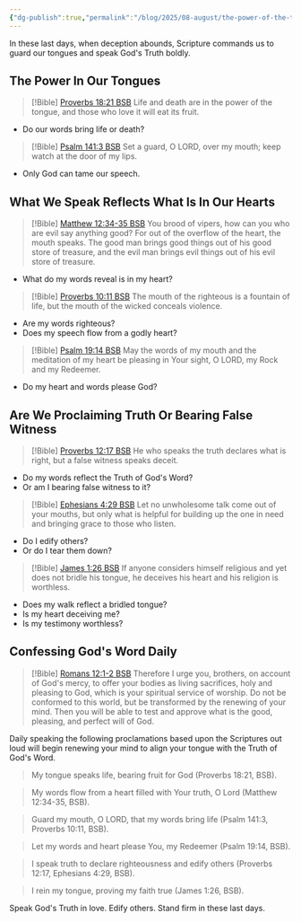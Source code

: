 ```yaml
---
{"dg-publish":true,"permalink":"/blog/2025/08-august/the-power-of-the-tongue/","tags":["BND/Blog/2025/08/The-Power-of-the-Tongue/"],"created":"2025-08-18T04:03:21.740-04:00","updated":"2025-08-21T23:30:13.292-04:00"}
---
```


In these last days, when deception abounds, Scripture commands us to guard our tongues and speak God's Truth boldly.

## The Power In Our Tongues

> [!Bible] [Proverbs 18:21 BSB](https://www.bible.com/bible/3034/PRO.18.21)
> Life and death are in the power of the tongue,
> and those who love it will eat its fruit.

- Do our words bring life or death?

> [!Bible] [Psalm 141:3 BSB](https://www.bible.com/bible/3034/PSA.141.3)
> Set a guard, O LORD, over my mouth;
> keep watch at the door of my lips.

- Only God can tame our speech.
 
## What We Speak Reflects What Is In Our Hearts

> [!Bible] [Matthew 12:34-35 BSB](https://www.bible.com/bible/3034/MAT.12.34-35)
> You brood of vipers, how can you who are evil say anything good? For out of the overflow of the heart, the mouth speaks. The good man brings good things out of his good store of treasure, and the evil man brings evil things out of his evil store of treasure.

- What do my words reveal is in my heart?

> [!Bible] [Proverbs 10:11 BSB](https://www.bible.com/bible/3034/PRO.10.11)
> The mouth of the righteous is a fountain of life,
> but the mouth of the wicked conceals violence.

- Are my words righteous?
- Does my speech flow from a godly heart?

> [!Bible] [Psalm 19:14 BSB](https://www.bible.com/bible/3034/PSA.19.14)
> May the words of my mouth
> and the meditation of my heart
> be pleasing in Your sight,
> O LORD, my Rock and my Redeemer.

- Do my heart and words please God?

## Are We Proclaiming Truth Or Bearing False Witness

> [!Bible] [Proverbs 12:17 BSB](https://www.bible.com/bible/3034/PRO.12.17)
> He who speaks the truth declares what is right,
> but a false witness speaks deceit.

- Do my words reflect the Truth of God's Word?
- Or am I bearing false witness to it?

> [!Bible] [Ephesians 4:29 BSB](https://www.bible.com/bible/3034/EPH.4.29)
> Let no unwholesome talk come out of your mouths, but only what is helpful for building up the one in need and bringing grace to those who listen.

- Do I edify others?
- Or do I tear them down?  

> [!Bible] [James 1:26 BSB](https://www.bible.com/bible/3034/JAS.1.26)
> If anyone considers himself religious and yet does not bridle his tongue, he deceives his heart and his religion is worthless.

- Does my walk reflect a bridled tongue?
- Is my heart deceiving me?
- Is my testimony worthless?

## Confessing God's Word Daily

> [!Bible] [Romans 12:1-2 BSB](https://www.bible.com/bible/3034/ROM.12.1-2)
> Therefore I urge you, brothers, on account of God's mercy, to offer your bodies as living sacrifices, holy and pleasing to God, which is your spiritual service of worship. Do not be conformed to this world, but be transformed by the renewing of your mind. Then you will be able to test and approve what is the good, pleasing, and perfect will of God.

Daily speaking the following proclamations based upon the Scriptures out loud will begin renewing your mind to align your tongue with the Truth of God's Word.

> My tongue speaks life, bearing fruit for God (Proverbs 18:21, BSB).

> My words flow from a heart filled with Your truth, O Lord (Matthew 12:34-35, BSB).

> Guard my mouth, O LORD, that my words bring life (Psalm 141:3, Proverbs 10:11, BSB).

> Let my words and heart please You, my Redeemer (Psalm 19:14, BSB).

> I speak truth to declare righteousness and edify others (Proverbs 12:17, Ephesians 4:29, BSB).

> I rein my tongue, proving my faith true (James 1:26, BSB).

Speak God's Truth in love. Edify others. Stand firm in these last days.
